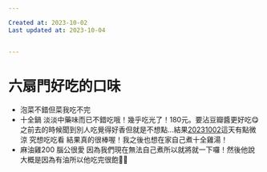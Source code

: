 ```yaml
---

Created at: 2023-10-02
Last updated at: 2023-10-04


---
```


# 六扇門好吃的口味


* 泡菜不錯但菜我吃不完
* 十全鍋 淡淡中藥味而已不錯吃哦！幾乎吃光了！180元。要沾豆瓣醬更好吃😋之前去的時候聞到別人吃覺得好香但就是不想點…結果[20231002](tel:+88620231002)這天有點微涼 究想吃吃看 結果真的很棒喔！我之後也想在家自己煮十全雞湯！
* 麻油雞200 腦公很愛 因為我們現在無法自己煮所以就將就一下囉！然後他說大概是因為有油所以他吃完很飽🤣🤣

